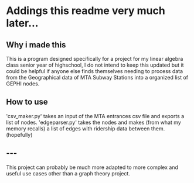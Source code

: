 # Addings this readme very much later...

## Why i made this
This is a program designed specifically for a project for my linear algebra class senior year of highschool, I do not intend to keep this updated but it could be helpful if anyone else finds themselves needing to process data from the Geographical data of MTA Subway Stations into a organized list of GEPHI nodes.

## How to use
'csv_maker.py' takes an input of the MTA entrances csv file and exports a list of nodes.
'edgeparser.py' takes the nodes and makes (from what my memory recalls) a list of edges with ridership data between them. (hopefully)
## ---
This project can probably be much more adapted to more complex and useful use cases other than a graph theory project.
